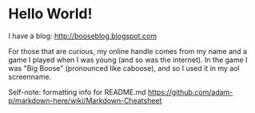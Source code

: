 # Hello World!

I have a blog: http://booseblog.blogspot.com

For those that are curious, my online handle comes from my name and a game I played when I was young (and so was the internet). In the game I was "Big Boose" (pronounced like caboose), and so I used it in my aol screenname.

Self-note: formatting info for README.md 
https://github.com/adam-p/markdown-here/wiki/Markdown-Cheatsheet
